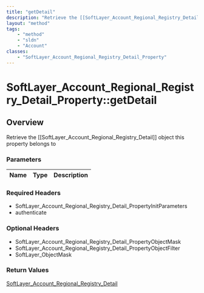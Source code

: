```yaml
---
title: "getDetail"
description: "Retrieve the [[SoftLayer_Account_Regional_Registry_Detail]] object this property belongs to"
layout: "method"
tags:
    - "method"
    - "sldn"
    - "Account"
classes:
    - "SoftLayer_Account_Regional_Registry_Detail_Property"
---
```

# SoftLayer_Account_Regional_Registry_Detail_Property::getDetail
## Overview 
Retrieve the [[SoftLayer_Account_Regional_Registry_Detail]] object this property belongs to

### Parameters 
|Name | Type | Description |
| --- | --- | --- |


### Required Headers
* SoftLayer_Account_Regional_Registry_Detail_PropertyInitParameters
* authenticate

### Optional Headers
* SoftLayer_Account_Regional_Registry_Detail_PropertyObjectMask
* SoftLayer_Account_Regional_Registry_Detail_PropertyObjectFilter
* SoftLayer_ObjectMask

### Return Values
<a href='/reference/datatypes/SoftLayer_Account_Regional_Registry_Detail'>SoftLayer_Account_Regional_Registry_Detail </a>

